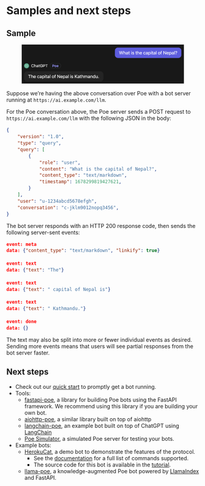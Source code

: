 # Samples and next steps

## Sample

<figure><img src="../../.gitbook/assets/image (12).png" alt=""><figcaption></figcaption></figure>

Suppose we’re having the above conversation over Poe with a bot server running at `https://ai.example.com/llm`.

For the Poe conversation above, the Poe server sends a POST request to `https://ai.example.com/llm` with the following JSON in the body:

```json
{
    "version": "1.0",
    "type": "query",
    "query": [
        {
            "role": "user",
            "content": "What is the capital of Nepal?",
            "content_type": "text/markdown",
            "timestamp": 1678299819427621,
        }
    ],
    "user": "u-1234abcd5678efgh",
    "conversation": "c-jklm9012nopq3456",
}
```

The bot server responds with an HTTP 200 response code, then sends the following server-sent events:

```json
event: meta
data: {"content_type": "text/markdown", "linkify": true}

event: text
data: {"text": "The"}

event: text
data: {"text": " capital of Nepal is"}

event: text
data: {"text": " Kathmandu."}

event: done
data: {}
```

The text may also be split into more or fewer individual events as desired. Sending more events means that users will see partial responses from the bot server faster.

## Next steps

* Check out our [quick start](https://github.com/poe-platform/server-bot-quick-start) to promptly get a bot running.
* Tools:
  * [fastapi-poe](https://github.com/poe-platform/poe-protocol/blob/main/fastapi\_poe), a library for building Poe bots using the FastAPI framework. We recommend using this library if you are building your own bot.
  * [aiohttp-poe](https://github.com/poe-platform/poe-protocol/blob/main/aiohttp\_poe), a similar library built on top of aiohttp
  * [langchain-poe](https://github.com/poe-platform/poe-protocol/blob/main/langchain\_poe), an example bot built on top of ChatGPT using [LangChain](https://github.com/hwchase17/langchain)
  * [Poe Simulator](https://github.com/poe-platform/poe-protocol/blob/main/simulator\_poe), a simulated Poe server for testing your bots.
* Example bots:
  * [HerokuCat](https://poe.com/HerokuCat), a demo bot to demonstrate the features of the protocol.
    * See the [documentation](https://github.com/poe-platform/server-bot-quick-start/blob/main/catbot/catbot.md) for a full list of commands supported.
    * The source code for this bot is available in the [tutorial](https://github.com/poe-platform/server-bot-quick-start/blob/main/catbot/\_\_init\_\_.py).
  * [llama-poe](https://github.com/poe-platform/poe-protocol/blob/main/llama\_poe), a knowledge-augmented Poe bot powered by [LlamaIndex](https://gpt-index.readthedocs.io/en/latest/) and FastAPI.
